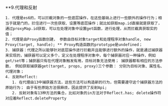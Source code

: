 **9.代理和反射

    1. 代理是es6的，可以拦截对象的一些底层操作，在这些基础上进行一些额外的操作行为；相当于就是门的，拦住进行一次些获取、设置等底层操作；就比如获取map.id直接就是获取了， 通过proxyMap.id获取，可以在处理对象中设置get函数，进行处理，从而拦截真获取实的值；
    2. 代理是由Proxy函数创建， 参数由目标对象target和处理程序对象handle, new Proxy(target, handle); ** Proxy构造函数的prototype是undefined；
    3. 捕获器：代理之所以能够针对底层操作进行拦截并且能够进行额外的操作，就是通过捕获器来实现的，捕获器可以定义多个，定义在处理程序对象中，每个捕获器对应一种操作，例如get/set等；捕获器只有在代理对象触发有用，目标对象无法使用； 捕获器都有相应的方法参数， 例如获取捕获器get(target, props, proxy)三个参数： 分别为目标对象、属性名、代理对象；   
    4. 反射Reflect:
       1. 在代理由13中捕获器方法，这些方法可以构造新的行为，但需要遵守这个捕获器方法的原始行为； 由于有些原始方法很麻烦，因此提供了反射Api;
       2. 反射对象有13种方法的集合，比如对象的in方法对于Reflect.has; delete操作符对应着Reflect.deleteProperty
